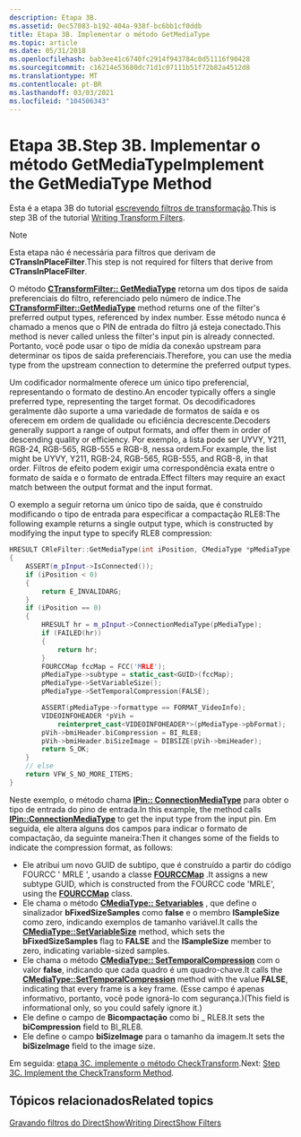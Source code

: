 ```yaml
---
description: Etapa 3B.
ms.assetid: 0ec57083-b192-404a-938f-bc6bb1cf0ddb
title: Etapa 3B. Implementar o método GetMediaType
ms.topic: article
ms.date: 05/31/2018
ms.openlocfilehash: bab3ee41c6740fc2914f943784c0d51116f90428
ms.sourcegitcommit: c16214e53680dc71d1c07111b51f72b82a4512d8
ms.translationtype: MT
ms.contentlocale: pt-BR
ms.lasthandoff: 03/03/2021
ms.locfileid: "104506343"
---
```

# <a name="step-3b-implement-the-getmediatype-method"></a><span data-ttu-id="94abc-104">Etapa 3B.</span><span class="sxs-lookup"><span data-stu-id="94abc-104">Step 3B.</span></span> <span data-ttu-id="94abc-105">Implementar o método GetMediaType</span><span class="sxs-lookup"><span data-stu-id="94abc-105">Implement the GetMediaType Method</span></span>

<span data-ttu-id="94abc-106">Esta é a etapa 3B do tutorial [escrevendo filtros de transformação](writing-transform-filters.md).</span><span class="sxs-lookup"><span data-stu-id="94abc-106">This is step 3B of the tutorial [Writing Transform Filters](writing-transform-filters.md).</span></span>

> [!Note]  
> <span data-ttu-id="94abc-107">Esta etapa não é necessária para filtros que derivam de **CTransInPlaceFilter**.</span><span class="sxs-lookup"><span data-stu-id="94abc-107">This step is not required for filters that derive from **CTransInPlaceFilter**.</span></span>

 

<span data-ttu-id="94abc-108">O método [**CTransformFilter:: GetMediaType**](ctransformfilter-getmediatype.md) retorna um dos tipos de saída preferenciais do filtro, referenciado pelo número de índice.</span><span class="sxs-lookup"><span data-stu-id="94abc-108">The [**CTransformFilter::GetMediaType**](ctransformfilter-getmediatype.md) method returns one of the filter's preferred output types, referenced by index number.</span></span> <span data-ttu-id="94abc-109">Esse método nunca é chamado a menos que o PIN de entrada do filtro já esteja conectado.</span><span class="sxs-lookup"><span data-stu-id="94abc-109">This method is never called unless the filter's input pin is already connected.</span></span> <span data-ttu-id="94abc-110">Portanto, você pode usar o tipo de mídia da conexão upstream para determinar os tipos de saída preferenciais.</span><span class="sxs-lookup"><span data-stu-id="94abc-110">Therefore, you can use the media type from the upstream connection to determine the preferred output types.</span></span>

<span data-ttu-id="94abc-111">Um codificador normalmente oferece um único tipo preferencial, representando o formato de destino.</span><span class="sxs-lookup"><span data-stu-id="94abc-111">An encoder typically offers a single preferred type, representing the target format.</span></span> <span data-ttu-id="94abc-112">Os decodificadores geralmente dão suporte a uma variedade de formatos de saída e os oferecem em ordem de qualidade ou eficiência decrescente.</span><span class="sxs-lookup"><span data-stu-id="94abc-112">Decoders generally support a range of output formats, and offer them in order of descending quality or efficiency.</span></span> <span data-ttu-id="94abc-113">Por exemplo, a lista pode ser UYVY, Y211, RGB-24, RGB-565, RGB-555 e RGB-8, nessa ordem.</span><span class="sxs-lookup"><span data-stu-id="94abc-113">For example, the list might be UYVY, Y211, RGB-24, RGB-565, RGB-555, and RGB-8, in that order.</span></span> <span data-ttu-id="94abc-114">Filtros de efeito podem exigir uma correspondência exata entre o formato de saída e o formato de entrada.</span><span class="sxs-lookup"><span data-stu-id="94abc-114">Effect filters may require an exact match between the output format and the input format.</span></span>

<span data-ttu-id="94abc-115">O exemplo a seguir retorna um único tipo de saída, que é construído modificando o tipo de entrada para especificar a compactação RLE8:</span><span class="sxs-lookup"><span data-stu-id="94abc-115">The following example returns a single output type, which is constructed by modifying the input type to specify RLE8 compression:</span></span>


```C++
HRESULT CRleFilter::GetMediaType(int iPosition, CMediaType *pMediaType)
{
    ASSERT(m_pInput->IsConnected());
    if (iPosition < 0)
    {
        return E_INVALIDARG;
    }
    if (iPosition == 0)
    {
        HRESULT hr = m_pInput->ConnectionMediaType(pMediaType);
        if (FAILED(hr))
        {
            return hr;
        }
        FOURCCMap fccMap = FCC('MRLE'); 
        pMediaType->subtype = static_cast<GUID>(fccMap);
        pMediaType->SetVariableSize();
        pMediaType->SetTemporalCompression(FALSE);

        ASSERT(pMediaType->formattype == FORMAT_VideoInfo);
        VIDEOINFOHEADER *pVih =
            reinterpret_cast<VIDEOINFOHEADER*>(pMediaType->pbFormat);
        pVih->bmiHeader.biCompression = BI_RLE8;
        pVih->bmiHeader.biSizeImage = DIBSIZE(pVih->bmiHeader); 
        return S_OK;
    }
    // else
    return VFW_S_NO_MORE_ITEMS;
}
```



<span data-ttu-id="94abc-116">Neste exemplo, o método chama [**IPin:: ConnectionMediaType**](/windows/desktop/api/Strmif/nf-strmif-ipin-connectionmediatype) para obter o tipo de entrada do pino de entrada.</span><span class="sxs-lookup"><span data-stu-id="94abc-116">In this example, the method calls [**IPin::ConnectionMediaType**](/windows/desktop/api/Strmif/nf-strmif-ipin-connectionmediatype) to get the input type from the input pin.</span></span> <span data-ttu-id="94abc-117">Em seguida, ele altera alguns dos campos para indicar o formato de compactação, da seguinte maneira:</span><span class="sxs-lookup"><span data-stu-id="94abc-117">Then it changes some of the fields to indicate the compression format, as follows:</span></span>

-   <span data-ttu-id="94abc-118">Ele atribui um novo GUID de subtipo, que é construído a partir do código FOURCC ' MRLE ', usando a classe [**FOURCCMap**](fourccmap.md) .</span><span class="sxs-lookup"><span data-stu-id="94abc-118">It assigns a new subtype GUID, which is constructed from the FOURCC code 'MRLE', using the [**FOURCCMap**](fourccmap.md) class.</span></span>
-   <span data-ttu-id="94abc-119">Ele chama o método [**CMediaType:: Setvariables**](cmediatype-setvariablesize.md) , que define o sinalizador **bFixedSizeSamples** como **false** e o membro **lSampleSize** como zero, indicando exemplos de tamanho variável.</span><span class="sxs-lookup"><span data-stu-id="94abc-119">It calls the [**CMediaType::SetVariableSize**](cmediatype-setvariablesize.md) method, which sets the **bFixedSizeSamples** flag to **FALSE** and the **lSampleSize** member to zero, indicating variable-sized samples.</span></span>
-   <span data-ttu-id="94abc-120">Ele chama o método [**CMediaType:: SetTemporalCompression**](cmediatype-settemporalcompression.md) com o valor **false**, indicando que cada quadro é um quadro-chave.</span><span class="sxs-lookup"><span data-stu-id="94abc-120">It calls the [**CMediaType::SetTemporalCompression**](cmediatype-settemporalcompression.md) method with the value **FALSE**, indicating that every frame is a key frame.</span></span> <span data-ttu-id="94abc-121">(Esse campo é apenas informativo, portanto, você pode ignorá-lo com segurança.)</span><span class="sxs-lookup"><span data-stu-id="94abc-121">(This field is informational only, so you could safely ignore it.)</span></span>
-   <span data-ttu-id="94abc-122">Ele define o campo de **Bicompactação** como bi \_ RLE8.</span><span class="sxs-lookup"><span data-stu-id="94abc-122">It sets the **biCompression** field to BI\_RLE8.</span></span>
-   <span data-ttu-id="94abc-123">Ele define o campo **biSizeImage** para o tamanho da imagem.</span><span class="sxs-lookup"><span data-stu-id="94abc-123">It sets the **biSizeImage** field to the image size.</span></span>

<span data-ttu-id="94abc-124">Em seguida: [etapa 3C. implemente o método CheckTransform](step-3c--implement-the-checktransform-method.md).</span><span class="sxs-lookup"><span data-stu-id="94abc-124">Next: [Step 3C. Implement the CheckTransform Method](step-3c--implement-the-checktransform-method.md).</span></span>

## <a name="related-topics"></a><span data-ttu-id="94abc-125">Tópicos relacionados</span><span class="sxs-lookup"><span data-stu-id="94abc-125">Related topics</span></span>

<dl> <dt>

[<span data-ttu-id="94abc-126">Gravando filtros do DirectShow</span><span class="sxs-lookup"><span data-stu-id="94abc-126">Writing DirectShow Filters</span></span>](writing-directshow-filters.md)
</dt> </dl>

 

 




